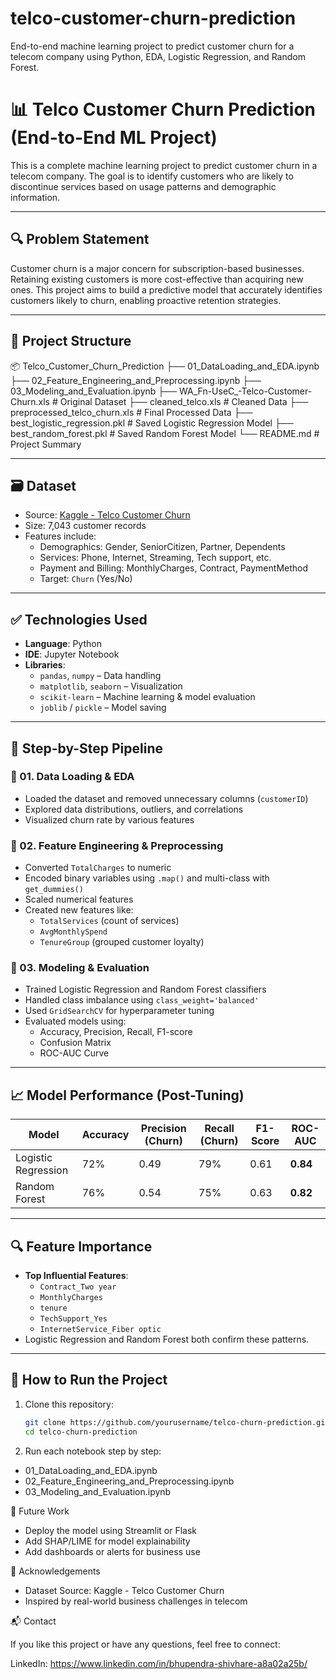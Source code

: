 # telco-customer-churn-prediction
End-to-end machine learning project to predict customer churn for a telecom company using Python, EDA, Logistic Regression, and Random Forest.

# 📊 Telco Customer Churn Prediction (End-to-End ML Project)

This is a complete machine learning project to predict customer churn in a telecom company. The goal is to identify customers who are likely to discontinue services based on usage patterns and demographic information.

---

## 🔍 Problem Statement

Customer churn is a major concern for subscription-based businesses. Retaining existing customers is more cost-effective than acquiring new ones. This project aims to build a predictive model that accurately identifies customers likely to churn, enabling proactive retention strategies.

---

## 📁 Project Structure

📦 Telco_Customer_Churn_Prediction
├── 01_DataLoading_and_EDA.ipynb
├── 02_Feature_Engineering_and_Preprocessing.ipynb
├── 03_Modeling_and_Evaluation.ipynb
├── WA_Fn-UseC_-Telco-Customer-Churn.xls # Original Dataset
├── cleaned_telco.xls # Cleaned Data
├── preprocessed_telco_churn.xls # Final Processed Data
├── best_logistic_regression.pkl # Saved Logistic Regression Model
├── best_random_forest.pkl # Saved Random Forest Model
└── README.md # Project Summary


---

## 🗃️ Dataset

- Source: [Kaggle - Telco Customer Churn](https://www.kaggle.com/datasets/blastchar/telco-customer-churn)
- Size: 7,043 customer records
- Features include:
  - Demographics: Gender, SeniorCitizen, Partner, Dependents
  - Services: Phone, Internet, Streaming, Tech support, etc.
  - Payment and Billing: MonthlyCharges, Contract, PaymentMethod
  - Target: `Churn` (Yes/No)

---

## ✅ Technologies Used

- **Language**: Python
- **IDE**: Jupyter Notebook
- **Libraries**:
  - `pandas`, `numpy` – Data handling
  - `matplotlib`, `seaborn` – Visualization
  - `scikit-learn` – Machine learning & model evaluation
  - `joblib` / `pickle` – Model saving

---

## 🧪 Step-by-Step Pipeline

### 📌 01. Data Loading & EDA
- Loaded the dataset and removed unnecessary columns (`customerID`)
- Explored data distributions, outliers, and correlations
- Visualized churn rate by various features

### 📌 02. Feature Engineering & Preprocessing
- Converted `TotalCharges` to numeric
- Encoded binary variables using `.map()` and multi-class with `get_dummies()`
- Scaled numerical features
- Created new features like:
  - `TotalServices` (count of services)
  - `AvgMonthlySpend`
  - `TenureGroup` (grouped customer loyalty)

### 📌 03. Modeling & Evaluation
- Trained Logistic Regression and Random Forest classifiers
- Handled class imbalance using `class_weight='balanced'`
- Used `GridSearchCV` for hyperparameter tuning
- Evaluated models using:
  - Accuracy, Precision, Recall, F1-score
  - Confusion Matrix
  - ROC-AUC Curve

---

## 📈 Model Performance (Post-Tuning)

| Model                | Accuracy | Precision (Churn) | Recall (Churn) | F1-Score | ROC-AUC |
|---------------------|----------|-------------------|----------------|----------|---------|
| Logistic Regression | 72%      | 0.49              | 79%            | 0.61     | **0.84** |
| Random Forest       | 76%      | 0.54              | 75%            | 0.63     | **0.82** |

---

## 🔍 Feature Importance

- **Top Influential Features**:
  - `Contract_Two year`
  - `MonthlyCharges`
  - `tenure`
  - `TechSupport_Yes`
  - `InternetService_Fiber optic`
- Logistic Regression and Random Forest both confirm these patterns.

---

## 💾 How to Run the Project

1. Clone this repository:
   ```bash
   git clone https://github.com/yourusername/telco-churn-prediction.git
   cd telco-churn-prediction
2. Run each notebook step by step:
  - 01_DataLoading_and_EDA.ipynb
  - 02_Feature_Engineering_and_Preprocessing.ipynb
  - 03_Modeling_and_Evaluation.ipynb

🚀 Future Work
  - Deploy the model using Streamlit or Flask
  - Add SHAP/LIME for model explainability
  - Add dashboards or alerts for business use

🙏 Acknowledgements
- Dataset Source: Kaggle - Telco Customer Churn
- Inspired by real-world business challenges in telecom

📬 Contact

If you like this project or have any questions, feel free to connect:

LinkedIn: https://www.linkedin.com/in/bhupendra-shivhare-a8a02a25b/
